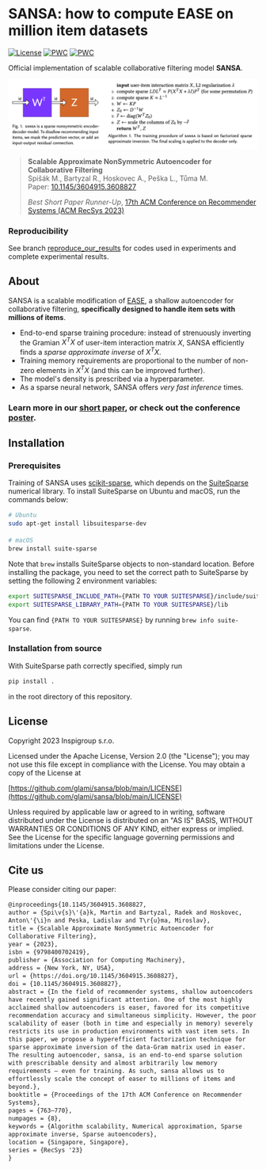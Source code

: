 # SANSA: how to compute EASE on million item datasets

[![License](https://img.shields.io/badge/License-Apache_2.0-blue.svg)](https://opensource.org/licenses/Apache-2.0)
[![PWC](https://img.shields.io/endpoint.svg?url=https://paperswithcode.com/badge/scalable-approximate-nonsymmetric-autoencoder/recommendation-systems-on-amazon-book)](https://paperswithcode.com/sota/recommendation-systems-on-amazon-book?p=scalable-approximate-nonsymmetric-autoencoder)
[![PWC](https://img.shields.io/endpoint.svg?url=https://paperswithcode.com/badge/scalable-approximate-nonsymmetric-autoencoder/collaborative-filtering-on-million-song)](https://paperswithcode.com/sota/collaborative-filtering-on-million-song?p=scalable-approximate-nonsymmetric-autoencoder)

Official implementation of scalable collaborative filtering model **SANSA**.

![Architecture and training procedure of SANSA](assets/sansa.png)

> **Scalable Approximate NonSymmetric Autoencoder for Collaborative Filtering**  
> Spišák M., Bartyzal R., Hoskovec A., Peška L., Tůma M.  
> Paper: [10.1145/3604915.3608827](https://doi.org/10.1145/3604915.3608827)
> 
> *Best Short Paper Runner-Up*, [17th ACM Conference on Recommender Systems (ACM RecSys 2023)](https://recsys.acm.org/recsys23/)

### Reproducibility
See branch [reproduce_our_results](https://github.com/glami/sansa/tree/reproduce_our_results) for codes used in experiments and complete experimental results. 

## About

SANSA is a scalable modification of [EASE](https://arxiv.org/abs/1905.03375), a shallow autoencoder for collaborative filtering, **specifically designed to handle item sets with millions of items**.
- End-to-end sparse training procedure: instead of strenuously inverting the Gramian $X^TX$ of user-item interaction matrix $X$, SANSA efficiently finds a *sparse approximate inverse* of $X^TX$. 
- Training memory requirements are proportional to the number of non-zero elements in $X^TX$ (and this can be improved further).  
- The model's density is prescribed via a hyperparameter. 
- As a sparse neural network, SANSA offers *very fast inference* times.

### Learn more in our [short paper](https://dl.acm.org/doi/10.1145/3604915.3608827), or check out the conference [poster](assets/poster.pdf).

## Installation
### Prerequisites
Training of SANSA uses [scikit-sparse](https://github.com/scikit-sparse/scikit-sparse), which depends on the [SuiteSparse](https://github.com/DrTimothyAldenDavis/SuiteSparse) numerical library. To install SuiteSparse on Ubuntu and macOS, run the commands below: 
```bash
# Ubuntu
sudo apt-get install libsuitesparse-dev

# macOS
brew install suite-sparse
```
Note that `brew` installs SuiteSparse objects to non-standard location. Before installing the package, you need to set
the correct path to SuiteSparse by setting the following 2 environment variables:
```bash
export SUITESPARSE_INCLUDE_PATH={PATH TO YOUR SUITESPARSE}/include/suitesparse
export SUITESPARSE_LIBRARY_PATH={PATH TO YOUR SUITESPARSE}/lib
```
You can find `{PATH TO YOUR SUITESPARSE}` by running `brew info suite-sparse`.

### Installation from source
With SuiteSparse path correctly specified, simply run
```bash
pip install .
```
in the root directory of this repository.

## License
Copyright 2023 Inspigroup s.r.o.

Licensed under the Apache License, Version 2.0 (the "License");
you may not use this file except in compliance with the License.
You may obtain a copy of the License at

[https://github.com/glami/sansa/blob/main/LICENSE](https://github.com/glami/sansa/blob/main/LICENSE)

Unless required by applicable law or agreed to in writing, software
distributed under the License is distributed on an "AS IS" BASIS,
WITHOUT WARRANTIES OR CONDITIONS OF ANY KIND, either express or implied.
See the License for the specific language governing permissions and
limitations under the License.

## Cite us
Please consider citing our paper:
```
@inproceedings{10.1145/3604915.3608827,
author = {Spi\v{s}\'{a}k, Martin and Bartyzal, Radek and Hoskovec, Anton\'{\i}n and Peska, Ladislav and T\r{u}ma, Miroslav},
title = {Scalable Approximate NonSymmetric Autoencoder for Collaborative Filtering},
year = {2023},
isbn = {9798400702419},
publisher = {Association for Computing Machinery},
address = {New York, NY, USA},
url = {https://doi.org/10.1145/3604915.3608827},
doi = {10.1145/3604915.3608827},
abstract = {In the field of recommender systems, shallow autoencoders have recently gained significant attention. One of the most highly acclaimed shallow autoencoders is easer, favored for its competitive recommendation accuracy and simultaneous simplicity. However, the poor scalability of easer (both in time and especially in memory) severely restricts its use in production environments with vast item sets. In this paper, we propose a hyperefficient factorization technique for sparse approximate inversion of the data-Gram matrix used in easer. The resulting autoencoder, sansa, is an end-to-end sparse solution with prescribable density and almost arbitrarily low memory requirements — even for training. As such, sansa allows us to effortlessly scale the concept of easer to millions of items and beyond.},
booktitle = {Proceedings of the 17th ACM Conference on Recommender Systems},
pages = {763–770},
numpages = {8},
keywords = {Algorithm scalability, Numerical approximation, Sparse approximate inverse, Sparse autoencoders},
location = {Singapore, Singapore},
series = {RecSys '23}
}
```
